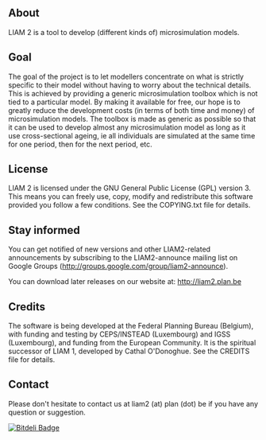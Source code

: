 About
-----

LIAM 2 is a tool to develop (different kinds of) microsimulation models.

Goal
----

The goal of the project is to let modellers concentrate on what is strictly specific to their model without having to worry about the technical details. This is achieved by providing a generic microsimulation toolbox which is not tied to a particular model. By making it available for free, our hope is to greatly reduce the development costs (in terms of both time and money) of microsimulation models. The toolbox is made as generic as possible so that it can be used to develop almost any microsimulation model as long as it use cross-sectional ageing, ie all individuals are simulated at the same time for one period, then for the next period, etc.

License
-------

LIAM 2 is licensed under the GNU General Public License (GPL) version 3. This means you can freely use, copy, modify and redistribute this software provided you follow a few conditions. See the COPYING.txt file for details.

Stay informed
-------------

You can get notified of new versions and other LIAM2-related announcements by subscribing to the LIAM2-announce mailing list on Google Groups (http://groups.google.com/group/liam2-announce).

You can download later releases on our website at:
http://liam2.plan.be

Credits
-------

The software is being developed at the Federal Planning Bureau (Belgium), with funding and testing by CEPS/INSTEAD (Luxembourg) and IGSS (Luxembourg), and funding from the European Community. It is the spiritual successor of LIAM 1, developed by Cathal O'Donoghue. See the CREDITS file for details.

Contact
-------

Please don't hesitate to contact us at liam2 (at) plan (dot) be if you have any question or suggestion.


[![Bitdeli Badge](https://d2weczhvl823v0.cloudfront.net/liam2/liam2/trend.png)](https://bitdeli.com/free "Bitdeli Badge")

